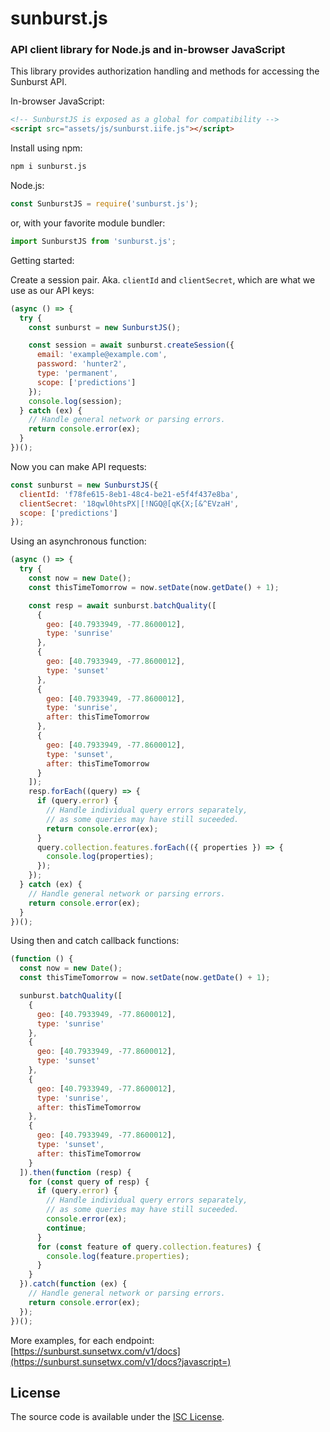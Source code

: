 # sunburst.js
### API client library for Node.js and in-browser JavaScript

This library provides authorization handling and methods for accessing the Sunburst API.

In-browser JavaScript:

```html
<!-- SunburstJS is exposed as a global for compatibility -->
<script src="assets/js/sunburst.iife.js"></script>
```

Install using npm:
```sh
npm i sunburst.js
```

Node.js:

```js
const SunburstJS = require('sunburst.js');
```

or, with your favorite module bundler:

```js
import SunburstJS from 'sunburst.js';
```

Getting started:

Create a session pair. Aka. `clientId` and `clientSecret`, which are what we use as our API keys:

```js
(async () => {
  try {
    const sunburst = new SunburstJS();

    const session = await sunburst.createSession({
      email: 'example@example.com',
      password: 'hunter2',
      type: 'permanent',
      scope: ['predictions']
    });
    console.log(session);
  } catch (ex) {
    // Handle general network or parsing errors.
    return console.error(ex);
  }
})();
```

Now you can make API requests:

```js
const sunburst = new SunburstJS({
  clientId: 'f78fe615-8eb1-48c4-be21-e5f4f437e8ba',
  clientSecret: '18qwl0htsPX|[!NGQ@[qK{X;[&^EVzaH',
  scope: ['predictions']
});
```

Using an asynchronous function:

```js
(async () => {
  try {
    const now = new Date();
    const thisTimeTomorrow = now.setDate(now.getDate() + 1);

    const resp = await sunburst.batchQuality([
      {
        geo: [40.7933949, -77.8600012],
        type: 'sunrise'
      },
      {
        geo: [40.7933949, -77.8600012],
        type: 'sunset'
      },
      {
        geo: [40.7933949, -77.8600012],
        type: 'sunrise',
        after: thisTimeTomorrow
      },
      {
        geo: [40.7933949, -77.8600012],
        type: 'sunset',
        after: thisTimeTomorrow
      }
    ]);
    resp.forEach((query) => {
      if (query.error) {
        // Handle individual query errors separately,
        // as some queries may have still suceeded.
        return console.error(ex);
      }
      query.collection.features.forEach(({ properties }) => {
        console.log(properties);
      });
    });
  } catch (ex) {
    // Handle general network or parsing errors.
    return console.error(ex);
  }
})();
```

Using then and catch callback functions:

```js
(function () {
  const now = new Date();
  const thisTimeTomorrow = now.setDate(now.getDate() + 1);

  sunburst.batchQuality([
    {
      geo: [40.7933949, -77.8600012],
      type: 'sunrise'
    },
    {
      geo: [40.7933949, -77.8600012],
      type: 'sunset'
    },
    {
      geo: [40.7933949, -77.8600012],
      type: 'sunrise',
      after: thisTimeTomorrow
    },
    {
      geo: [40.7933949, -77.8600012],
      type: 'sunset',
      after: thisTimeTomorrow
    }
  ]).then(function (resp) {
    for (const query of resp) {
      if (query.error) {
        // Handle individual query errors separately,
        // as some queries may have still suceeded.
        console.error(ex);
        continue;
      }
      for (const feature of query.collection.features) {
        console.log(feature.properties);
      }
    }
  }).catch(function (ex) {
    // Handle general network or parsing errors.
    return console.error(ex);
  });
})();
```

More examples, for each endpoint: [https://sunburst.sunsetwx.com/v1/docs](https://sunburst.sunsetwx.com/v1/docs?javascript=)

## License

The source code is available under the [ISC License](https://opensource.org/licenses/ISC).
